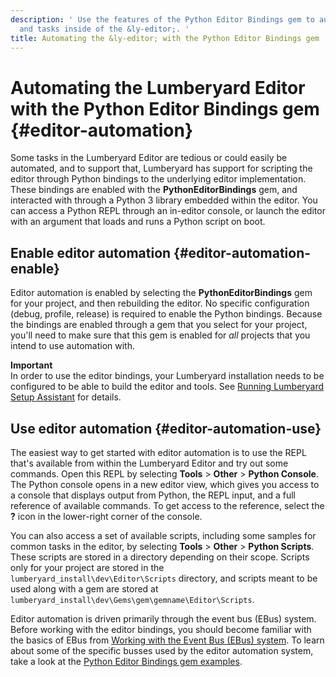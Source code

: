 ```yaml
---
description: ' Use the features of the Python Editor Bindings gem to automate actions
  and tasks inside of the &ly-editor;. '
title: Automating the &ly-editor; with the Python Editor Bindings gem
---
```

# Automating the Lumberyard Editor with the Python Editor Bindings gem {#editor-automation}

 Some tasks in the Lumberyard Editor are tedious or could easily be automated, and to support that, Lumberyard has support for scripting the editor through Python bindings to the underlying editor implementation\. These bindings are enabled with the **PythonEditorBindings** gem, and interacted with through a Python 3 library embedded within the editor\. You can access a Python REPL through an in\-editor console, or launch the editor with an argument that loads and runs a Python script on boot\. 

## Enable editor automation {#editor-automation-enable}

 Editor automation is enabled by selecting the **PythonEditorBindings** gem for your project, and then rebuilding the editor\. No specific configuration \(debug, profile, release\) is required to enable the Python bindings\. Because the bindings are enabled through a gem that you select for your project, you'll need to make sure that this gem is enabled for *all* projects that you intend to use automation with\. 

**Important**  
 In order to use the editor bindings, your Lumberyard installation needs to be configured to be able to build the editor and tools\. See [Running Lumberyard Setup Assistant](/docs/userguide/lumberyard-launcher-using.md) for details\. 

## Use editor automation {#editor-automation-use}

 The easiest way to get started with editor automation is to use the REPL that's available from within the Lumberyard Editor and try out some commands\. Open this REPL by selecting **Tools** > **Other** > **Python Console**\. The Python console opens in a new editor view, which gives you access to a console that displays output from Python, the REPL input, and a full reference of available commands\. To get access to the reference, select the **?** icon in the lower\-right corner of the console\. 

 You can also access a set of available scripts, including some samples for common tasks in the editor, by selecting **Tools** > **Other** > **Python Scripts**\. These scripts are stored in a directory depending on their scope\. Scripts only for your project are stored in the `lumberyard_install\dev\Editor\Scripts` directory, and scripts meant to be used along with a gem are stored at `lumberyard_install\dev\Gems\gem\gemname\Editor\Scripts`\. 

 Editor automation is driven primarily through the event bus \(EBus\) system\. Before working with the editor bindings, you should become familiar with the basics of EBus from [Working with the Event Bus \(EBus\) system](/docs/userguide/programming/ebus/intro.md)\. To learn about some of the specific busses used by the editor automation system, take a look at the [Python Editor Bindings gem examples](/docs/userguide/editor-automation-examples.md)\. 